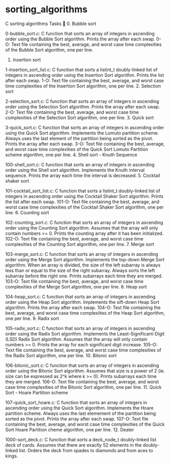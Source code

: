 # sorting_algorithms

C sorting algorithms
Tasks 📃
0. Bubble sort

0-bubble_sort.c: C function that sorts an array of integers in ascending order using the Bubble Sort algorithm.
Prints the array after each swap.
0-O: Text file containing the best, average, and worst case time complexities of the Bubble Sort algorithm, one per line.
1. Insertion sort

1-insertion_sort_list.c: C function that sorts a listint_t doubly-linked list of integers in ascending order using the Insertion Sort algorithm.
Prints the list after each swap.
1-O: Text file containing the best, average, and worst case time complexities of the Insertion Sort algorithm, one per line.
2. Selection sort

2-selection_sort.c: C function that sorts an array of integers in ascending order using the Selection Sort algorithm.
Prints the array after each swap.
2-O: Text file containing the best, average, and worst case time complexities of the Selection Sort algorithm, one per line.
3. Quick sort

3-quick_sort.c: C function that sorts an array of integers in ascending order using the Quick Sort algorithm.
Implements the Lomuto partition scheme.
Always uses the last element of the partition being sorted as the pivot.
Prints the array after each swap.
3-O: Text file containing the best, average, and worst case time complexities of the Quick Sort Lomuto Partition scheme algorithm, one per line.
4. Shell sort - Knuth Sequence

100-shell_sort.c: C function that sorts an array of integers in ascending order using the Shell sort algorithm.
Implements the Knuth interval sequence.
Prints the array each time the interval is decreased.
5. Cocktail shaker sort

101-cocktail_sort_list.c: C function that sorts a listint_t doubly-linked list of integers in ascending order using the Cocktail Shaker Sort algorithm.
Prints the list after each swap.
101-O: Text file containing the best, average, and worst case time complexities of the Cocktail Shaker Sort algorithm, one per line.
6. Counting sort

102-counting_sort.c: C function that sorts an array of integers in ascending order using the Counting Sort algorithm.
Assumes that the array will only contain numbers >= 0.
Prints the counting array after it has been initialized.
102-O: Text file containing the best, average, and worst case time complexities of the Counting Sort algorithm, one per line.
7. Merge sort

103-merge_sort.c: C function that sorts an array of integers in ascending order using the Merge Sort algorithm.
Implements the top-down Merge Sort algorithm.
When an array is divided, the size of the left subarray is always less than or equal to the size of the right subarray.
Always sorts the left subarray before the right one.
Prints subarrays each time they are merged.
103-O: Text file containing the best, average, and worst case time complexities of the Merge Sort algorithm, one per line.
8. Heap sort

104-heap_sort.c: C function that sorts an array of integers in ascending order using the Heap Sort algorithm.
Implements the sift-down Heap Sort algorithm.
Prints the array after each swap.
104-O: Text file containing the best, average, and worst case time complexiites of the Heap Sort algorithm, one per line.
9. Radix sort

105-radix_sort.c: C function that sorts an array of integers in ascending order using the Radix Sort algorithm.
Implements the Least-Significant-Digit (LSD) Radix Sort algorithm.
Assumes that the array will only contain numbers >= 0.
Prints the array for each significant digit increase.
105-O: Text file containing the best, average, and worst case time complexities of the Radix Sort algorithm, one per line.
10. Bitonic sort

106-bitonic_sort.c: C function that sorts an array of integers in ascending order using the Bitonic Sort algorithm.
Assumes that size is a power of 2 (ie. size can be expressed as 2^k where k >= 0).
Prints subarrays each time they are merged.
106-O: Text file containing the best, average, and worst case time complexities of the Bitonic Sort algorithm, one per line.
11. Quick Sort - Hoare Partition scheme

107-quick_sort_hoare.c: C function that sorts an array of integers in ascending order using the Quick Sort algorithm.
Implements the Hoare partition scheme.
Always uses the last elemement of the partition being sorted as the pivot.
Prints the array after each swap.
107-O: Text file containing the best, average, and worst case time complexities of the Quick Sort Hoare Partition cheme algorithm, one per line.
12. Dealer

1000-sort_deck.c: C function that sorts a deck_node_t doubly-linked list deck of cards.
Assumes that there are exactly 52 elements in the doubly-linked list.
Orders the deck from spades to diamonds and from aces to kings.
